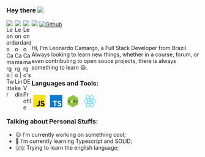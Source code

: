 ### Hey there <img src="https://media.giphy.com/media/hvRJCLFzcasrR4ia7z/giphy.gif" width="25px">

<a href="https://twitter.com/LeonardoCN31">
  <img align="left" alt="Leonardo Camargo | Twitter" width="22px" src="https://cdn.jsdelivr.net/npm/simple-icons@v3/icons/twitter.svg" />
</a>

<a href="https://www.linkedin.com/in/leonardocamargo31/">
  <img align="left" alt="Leonardo Camargo | Linkedin" width="22px" src="https://cdn.jsdelivr.net/npm/simple-icons@v3/icons/linkedin.svg" />
</a>

<a href="https://dev.to/leonardocamargo31">
  <img align="left" alt="Leonardo Camargo's DEV Profile" src="https://d2fltix0v2e0sb.cloudfront.net/dev-badge.svg" width="22px">
</a>

![](https://visitor-badge.glitch.me/badge?page_id=LeonardoCamargo31.LeonardoCamargo31)
[![Github](https://img.shields.io/github/followers/LeonardoCamargo31?label=Follow&style=social)](https://github.com/LeonardoCamargo31)

<br />

Hi, I'm Leonardo Camargo, a Full Stack Developer from Brazil. Always looking to learn new things, whether in a course, forum, or even contributing to open souce projects, there is always something to learn :smiley:.

### Languages and Tools:
<p>
<img height="32" width="32" style="vertical-align:top; margin:4px" src="https://raw.githubusercontent.com/LeonardoCamargo31/LeonardoCamargo31/master/js.png" style="vertical-align:top; margin:4px"/>
<img height="32" width="32" style="vertical-align:top; margin:4px" src="https://raw.githubusercontent.com/LeonardoCamargo31/LeonardoCamargo31/master/ts.png" style="vertical-align:top; margin:4px"/>
<img height="32" width="32" style="vertical-align:top; margin:4px" src="https://raw.githubusercontent.com/LeonardoCamargo31/LeonardoCamargo31/master/node.jpg" style="vertical-align:top; margin:4px"/>
<img height="32" width="32" style="vertical-align:top; margin:4px" src="https://raw.githubusercontent.com/LeonardoCamargo31/LeonardoCamargo31/master/react.png" style="vertical-align:top; margin:4px"/>

  
### Talking about Personal Stuffs:

- :wink: I’m currently working on something cool;
- 🌱 I’m currently learning Typescript and SOLID; 
- :us: Trying to learn the english language;
